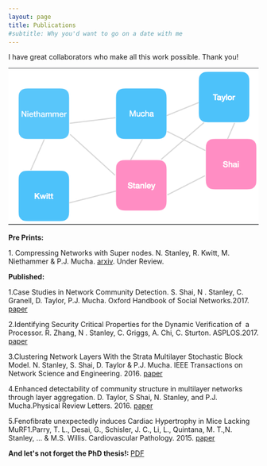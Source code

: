 ```yaml
---
layout: page
title: Publications
#subtitle: Why you'd want to go on a date with me
---
```


I have great collaborators who make all this work possible. Thank you!

<img src="/img/CoAuthor.png" alt="Co Author Network">

<p class="p1"><strong>Pre Prints:</strong></p>

<p class="p1">1. Compressing Networks with Super nodes. N. Stanley, R. Kwitt, M. Niethammer &amp; P.J. Mucha. <a href="https://arxiv.org/abs/1706.04110">arxiv</a>. Under Review. </p> 

<p class="p1"><strong>Published:</strong></p>

1.Case Studies in Network Community Detection. S. Shai, N . Stanley, C. Granell, D. Taylor, P.J. Mucha. Oxford Handbook of Social Networks.2017. <a href="https://arxiv.org/abs/1705.02305">paper</a> 

2.Identifying Security Critical Properties for the Dynamic Verification of  a Processor. R. Zhang, N . Stanley, C. Griggs, A. Chi, C. Sturton. ASPLOS.2017. <a href="http://cs.unc.edu/~rzhang/files/ASPLOS2017.pdf">paper</a>

3.Clustering Network Layers With the Strata Multilayer Stochastic Block Model. N. Stanley, S. Shai, D. Taylor &amp; P.J. Mucha. IEEE Transactions on Network Science and Engineering. 2016. <a href="http://ieeexplore.ieee.org/document/7442167/">paper</a>

4.Enhanced detectability of community structure in multilayer networks through layer aggregation. D. Taylor, S Shai, N. Stanley, and P.J. Mucha.Physical Review Letters. 2016. <a href="http://journals.aps.org/prl/abstract/10.1103/PhysRevLett.116.228301">paper</a>

5.Fenofibrate unexpectedly induces Cardiac Hypertrophy in Mice Lacking MuRF1.Parry, T. L., Desai, G., Schisler, J. C., Li, L., Quintana, M. T.,N. Stanley, ... &amp; M.S. Willis. Cardiovascular Pathology. 2015. <a href="http://www.cardiovascularpathology.com/article/S1054-8807(15)00119-2/abstract">paper</a>

<strong>And let's not forget the PhD thesis!: </strong><a href="https://github.com/stanleyn/LaThese/blob/master/diss.pdf">PDF</a> 



